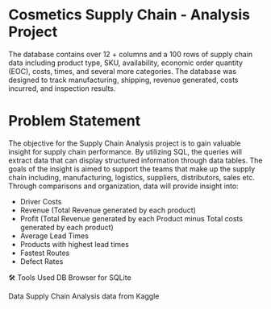 # Cosmetics Supply Chain - Analysis Project
The database contains over 12 + columns and a 100 rows of supply chain data including product type, SKU, availability, economic order quantity (EOC), costs, times, and several more categories. The database was designed to track manufacturing, shipping, revenue generated, costs incurred, and inspection results.

# Problem Statement
The objective for the Supply Chain Analysis project is to gain valuable insight for supply chain performance. By utilizing SQL, the queries will extract data that can display structured information through data tables. The goals of the insight is aimed to support the teams that make up the supply chain including, manufacturing, logistics, suppliers, distributors, sales etc. Through comparisons and organization, data will provide insight into:

- Driver Costs
- Revenue (Total Revenue generated by each product)
- Profit (Total Revenue generated by each Product minus Total costs generated by each product)
- Average Lead Times
- Products with highest lead times
- Fastest Routes
- Defect Rates

🛠 Tools Used
DB Browser for SQLite

Data
Supply Chain Analysis data from Kaggle
